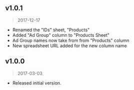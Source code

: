 ## v1.0.1

> 2017-12-17

* Renamed the "IDs" sheet, "Products"
* Added "Ad Group" column to "Products Sheet"
* Ad Group names now take from from "Products" column
* New spreadsheet URL added for the new column name


## v1.0.0

> 2017-03-03

* Released initial version.

